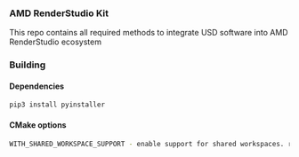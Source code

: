 ### AMD RenderStudio Kit
This repo contains all required methods to integrate USD software into AMD RenderStudio ecosystem

### Building
#### Dependencies
```bash
pip3 install pyinstaller
```
#### CMake options
```bash
WITH_SHARED_WORKSPACE_SUPPORT - enable support for shared workspaces. requires pyinstaller
```
